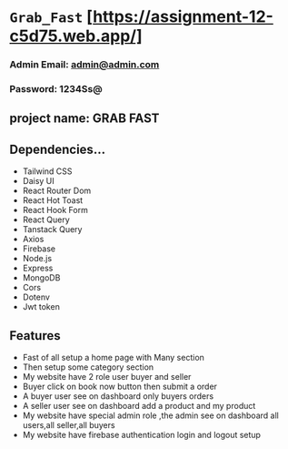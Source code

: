 # `Grab_Fast` [https://assignment-12-c5d75.web.app/]

### Admin Email: admin@admin.com

### Password: 1234Ss@

## project name: GRAB FAST

## Dependencies...

- Tailwind CSS
- Daisy UI
- React Router Dom
- React Hot Toast 
- React Hook Form
- React Query
- Tanstack Query 
- Axios 
- Firebase 
- Node.js 
- Express 
- MongoDB 
- Cors 
- Dotenv 
- Jwt token 

## Features

- Fast of all setup a home page with Many section
- Then setup some category section 
- My website have 2 role user buyer and seller 
- Buyer click on book now button then submit a order 
- A buyer user see on dashboard only buyers orders
- A seller user see on dashboard add a product and my product
- My website have special admin role ,the admin see on dashboard all users,all seller,all buyers
- My website have firebase authentication login and logout setup

